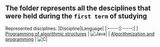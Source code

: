 ## The folder represents all the desciplines that were held during the `first term` of studying <!-- at Igor Sikorsky Kyiv Polytechnic Institute -->

Represented disciplines:
|Discipline|Language|
|:-----:|:-----:|
| [Programming of algorithmic structures](https://github.com/mickzle/KPI_Chores/tree/main/1st%20term/Programming%20of%20algorithmic%20structures) |  ![Java](https://img.shields.io/badge/java-%23ED8B00.svg?style=for-the-badge&logo=java&logoColor=white)|
| [Algorithmization and programming](https://github.com/mickzle/KPI_Chores/tree/main/1st%20term/Algorithmization%20and%20programming) |  ![C](https://img.shields.io/badge/c-%2300599C.svg?style=for-the-badge&logo=c&logoColor=white)|
